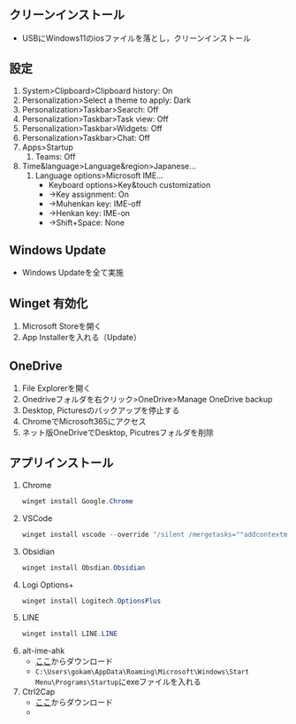 ## クリーンインストール
- USBにWindows11のiosファイルを落とし，クリーンインストール

## 設定
1. System>Clipboard>Clipboard history: On
2. Personalization>Select a theme to apply: Dark
3. Personalization>Taskbar>Search: Off
3. Personalization>Taskbar>Task view: Off
3. Personalization>Taskbar>Widgets: Off
3. Personalization>Taskbar>Chat: Off
4. Apps>Startup
	1. Teams: Off 
5. Time&language>Language&region>Japanese…
	1. Language options>Microsoft IME…
		-  Keyboard options>Key&touch customization
		- ->Key assignment: On
		- ->Muhenkan key: IME-off
		- ->Henkan key: IME-on
		- ->Shift+Space: None

## Windows Update
- Windows Updateを全て実施

## Winget 有効化
1. Microsoft Storeを開く
2. App Installerを入れる（Update）

## OneDrive
1. File Explorerを開く
2. Onedriveフォルダを右クリック>OneDrive>Manage OneDrive backup
3. Desktop, Picturesのバックアップを停止する
4. ChromeでMicrosoft365にアクセス
5. ネット版OneDriveでDesktop, Picutresフォルダを削除

## アプリインストール

1. Chrome
	```PowerShell
	winget install Google.Chrome
	```
2. VSCode
	```PowerShell
	winget install vscode --override "/silent /mergetasks=""addcontextmenufiles,addcontextmenufolders"""
	```
3. Obsidian
	```PowerShell
	winget install Obsdian.Obsidian
	```
4. Logi Options+
	```PowerShell
	winget install Logitech.OptionsPlus
	```
5. LINE
	```PowerShell
	winget install LINE.LINE
	```
6. alt-ime-ahk
	- [ここ](https://github.com/karakaram/alt-ime-ahk)からダウンロード
	- `C:\Users\gokam\AppData\Roaming\Microsoft\Windows\Start Menu\Programs\Startup`にexeファイルを入れる
7. Ctrl2Cap 
	- [ここ](https://learn.microsoft.com/en-us/sysinternals/downloads/ctrl2cap)からダウンロード
	- 
